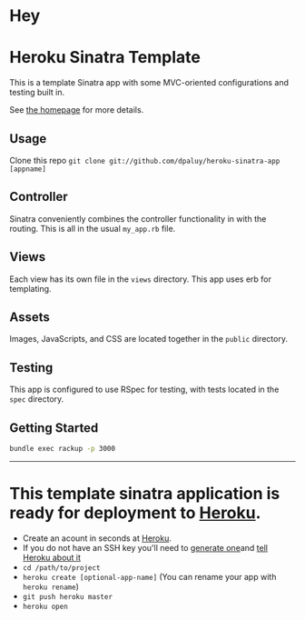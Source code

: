 # Hey

# Heroku Sinatra Template

This is a template Sinatra app with some MVC-oriented configurations and
testing built in.

See [the homepage](http://os.alfajango.com/heroku-sinatra-mvc/) for more details.

## Usage

Clone this repo `git clone git://github.com/dpaluy/heroku-sinatra-app [appname]`

## Controller

Sinatra conveniently combines the controller functionality in with the
routing. This is all in the usual `my_app.rb` file.

## Views

Each view has its own file in the `views` directory. This app uses erb
for templating.

## Assets

Images, JavaScripts, and CSS are located together in the `public`
directory.

## Testing

This app is configured to use RSpec for testing, with tests located in
the `spec` directory.

## Getting Started

```bash
bundle exec rackup -p 3000
```

--------------------------------------------------------------------

# This template sinatra application is ready for deployment to [Heroku](http://heroku.com).

* Create an acount in seconds at [Heroku](http://heroku.com/signup).
* If you do not have an SSH key you'll need to [generate one](http://heroku.com/docs/index.html#_setting_up_ssh_public_keys)and [tell Heroku about it](http://heroku.com/docs/index.html#_manage_keys_on_heroku)
* `cd /path/to/project`
* `heroku create [optional-app-name]` (You can rename your app with `heroku rename`)
* `git push heroku master`
* `heroku open`
